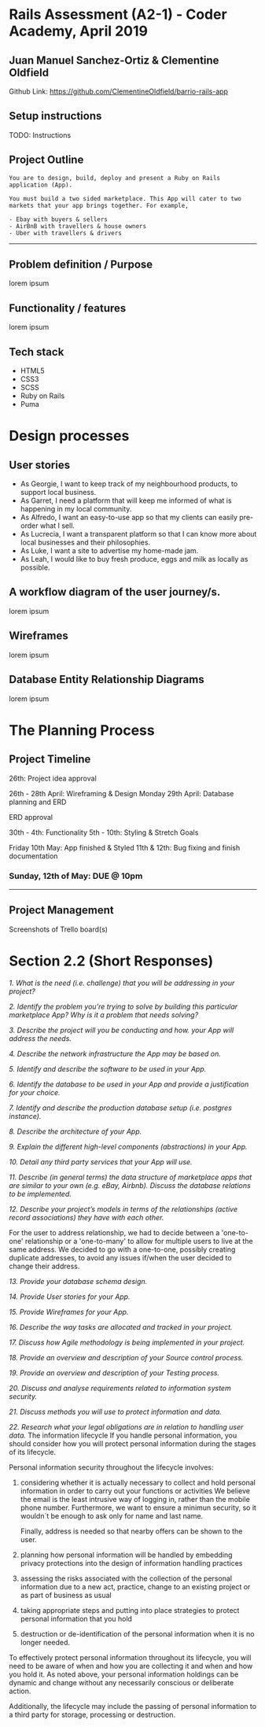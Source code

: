 # Rails Assessment (A2-1) - Coder Academy, April 2019
## Juan Manuel Sanchez-Ortiz & Clementine Oldfield

Github Link:
https://github.com/ClementineOldfield/barrio-rails-app

## Setup instructions

TODO: Instructions

## Project Outline
```
You are to design, build, deploy and present a Ruby on Rails application (App).

You must build a two sided marketplace. This App will cater to two markets that your app brings together. For example,

- Ebay with buyers & sellers
- AirBnB with travellers & house owners
- Uber with travellers & drivers
```

---
<!-- 
Description of your project, including,
Problem definition / purpose
-->
## Problem definition / Purpose

lorem ipsum

## Functionality / features

lorem ipsum

## Tech stack

- HTML5
- CSS3
- SCSS
- Ruby on Rails
- Puma

# Design processes

## User stories

- As Georgie, I want to keep track of my neighbourhood products, to support local business.
- As Garret, I need a platform that will keep me informed of what is happening in my local community. 
- As Alfredo, I want an easy-to-use app so that my clients can easily pre-order what I sell.
- As Lucrecia, I want a transparent platform so that I can know more about local businesses and their philosophies.
- As Luke, I want a site to advertise my home-made jam.
- As Leah, I would like to buy fresh produce, eggs and milk as locally as possible.

## A workflow diagram of the user journey/s.

lorem ipsum

## Wireframes

lorem ipsum

## Database Entity Relationship Diagrams

lorem ipsum


# The Planning Process


## Project Timeline

26th: Project idea approval

26th - 28th April: Wireframing & Design
Monday 29th April: Database planning and ERD

ERD approval

30th - 4th: Functionality 
5th - 10th: Styling & Stretch Goals

Friday 10th May: App finished & Styled
11th & 12th: Bug fixing and finish documentation

### **Sunday, 12th of May: DUE @ 10pm**
-------

## Project Management
Screenshots of Trello board(s)



# Section 2.2 (Short Responses)

*1. What is the need (i.e. challenge) that you will be addressing in your project?*

*2. Identify the problem you’re trying to solve by building this particular marketplace App? Why is it a problem that needs solving?*

*3. Describe the project will you be conducting and how. your App will address the needs.*

*4. Describe the network infrastructure the App may be based on.*

*5. Identify and describe the software to be used in your App.*

*6. Identify the database to be used in your App and provide a justification for your choice.*

*7. Identify and describe the production database setup (i.e. postgres instance).* 

*8. Describe the architecture of your App.*

*9. Explain the different high-level components (abstractions) in your App.*

*10. Detail any third party services that your App will use.*

*11. Describe (in general terms) the data structure of marketplace apps that are similar to your own (e.g. eBay, Airbnb). Discuss the database relations to be implemented.*

*12. Describe your project’s models in terms of the relationships (active record associations) they have with each other.*

For the user to address relationship, we had to decide between a 'one-to-one' relationship or a 'one-to-many' to allow for multiple users to live at the same address. We decided to go with a one-to-one, possibly creating duplicate addresses, to avoid any issues if/when the user decided to change their address.

*13. Provide your database schema design.*

*14. Provide User stories for your App.*

*15. Provide Wireframes for your App.*

*16. Describe the way tasks are allocated and tracked in your project.*

*17. Discuss how Agile methodology is being implemented in your project.*

*18. Provide an overview and description of your Source control process.*

*19. Provide an overview and description of your Testing process.*

*20. Discuss and analyse requirements related to information system security.*

*21. Discuss methods you will use to protect information and data.*

*22. Research what your legal obligations are in relation to handling user data.*
The information lifecycle
If you handle personal information, you should consider how you will protect personal information during the stages of its lifecycle.

Personal information security throughout the lifecycle involves:

1. considering whether it is actually necessary to collect and hold personal information in order to carry out your functions or activities
    We believe the email is the least intrusive way of logging in, rather than the mobile phone number. Furthermore, we want to ensure a minimun security, so it wouldn´t be enough
    to ask only for name and last name.
    
    Finally, address is needed so that nearby offers can be shown to the user.
    
2. planning how personal information will be handled by embedding privacy protections into the design of information handling practices

3. assessing the risks associated with the collection of the personal information due to a new act, practice, change to an existing project or as part of business as usual
    
4. taking appropriate steps and putting into place strategies to protect personal information that you hold

5. destruction or de-identification of the personal information when it is no longer needed.

To effectively protect personal information throughout its lifecycle, you will need to be aware of when and how you are collecting it and when and how you hold it. As noted above, your personal information holdings can be dynamic and change without any necessarily conscious or deliberate action.

Additionally, the lifecycle may include the passing of personal information to a third party for storage, processing or destruction.

